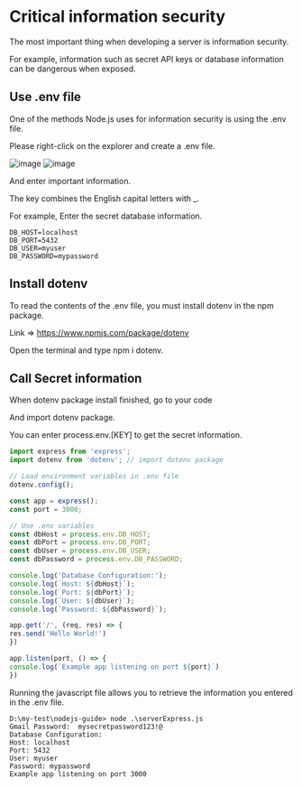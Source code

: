 # Critical information security

The most important thing when developing a server is information security.

For example, information such as secret API keys or database information can be dangerous when exposed.

## Use .env file

One of the methods Node.js uses for information security is using the .env file.

Please right-click on the explorer and create a .env file.

![image](https://private-user-images.githubusercontent.com/105468224/405109379-a011fbba-a9cb-4e81-90b1-37763ec08ba7.png?jwt=eyJhbGciOiJIUzI1NiIsInR5cCI6IkpXVCJ9.eyJpc3MiOiJnaXRodWIuY29tIiwiYXVkIjoicmF3LmdpdGh1YnVzZXJjb250ZW50LmNvbSIsImtleSI6ImtleTUiLCJleHAiOjE3Mzc0NDk0MTYsIm5iZiI6MTczNzQ0OTExNiwicGF0aCI6Ii8xMDU0NjgyMjQvNDA1MTA5Mzc5LWEwMTFmYmJhLWE5Y2ItNGU4MS05MGIxLTM3NzYzZWMwOGJhNy5wbmc_WC1BbXotQWxnb3JpdGhtPUFXUzQtSE1BQy1TSEEyNTYmWC1BbXotQ3JlZGVudGlhbD1BS0lBVkNPRFlMU0E1M1BRSzRaQSUyRjIwMjUwMTIxJTJGdXMtZWFzdC0xJTJGczMlMkZhd3M0X3JlcXVlc3QmWC1BbXotRGF0ZT0yMDI1MDEyMVQwODQ1MTZaJlgtQW16LUV4cGlyZXM9MzAwJlgtQW16LVNpZ25hdHVyZT05Y2NjMzBhMmVkMDMyNTEwNzgzYjg2ZTAzY2QyM2ZmOGEzZmRhYjhkZDRkOWIzNWU0Njg1M2JiMTNlMmU5YjMxJlgtQW16LVNpZ25lZEhlYWRlcnM9aG9zdCJ9.VuEfks8J-cyIDIhhHRm2gggVwdY6HS7zdUYfYHVmqYM)
![image](https://private-user-images.githubusercontent.com/105468224/405109577-fa9af941-b82a-4e41-b92c-e45f209f6fba.png?jwt=eyJhbGciOiJIUzI1NiIsInR5cCI6IkpXVCJ9.eyJpc3MiOiJnaXRodWIuY29tIiwiYXVkIjoicmF3LmdpdGh1YnVzZXJjb250ZW50LmNvbSIsImtleSI6ImtleTUiLCJleHAiOjE3Mzc0NDk0MTYsIm5iZiI6MTczNzQ0OTExNiwicGF0aCI6Ii8xMDU0NjgyMjQvNDA1MTA5NTc3LWZhOWFmOTQxLWI4MmEtNGU0MS1iOTJjLWU0NWYyMDlmNmZiYS5wbmc_WC1BbXotQWxnb3JpdGhtPUFXUzQtSE1BQy1TSEEyNTYmWC1BbXotQ3JlZGVudGlhbD1BS0lBVkNPRFlMU0E1M1BRSzRaQSUyRjIwMjUwMTIxJTJGdXMtZWFzdC0xJTJGczMlMkZhd3M0X3JlcXVlc3QmWC1BbXotRGF0ZT0yMDI1MDEyMVQwODQ1MTZaJlgtQW16LUV4cGlyZXM9MzAwJlgtQW16LVNpZ25hdHVyZT1lODkyOTQxMmM0ODI2MTU5OGZlNTQ1MWJmMGViNmFjMjJhMGMwNDAzODNmOWNjMmE0ZDlmZjBlMmYxNWZkZjIzJlgtQW16LVNpZ25lZEhlYWRlcnM9aG9zdCJ9.SCxF8bI61dAQ-NZJTzCt7uw3VakHIn3cwuF8YT9a8CY)

And enter important information.

The key combines the English capital letters with _.

For example, Enter the secret database information.

```text
DB_HOST=localhost
DB_PORT=5432
DB_USER=myuser
DB_PASSWORD=mypassword
```

## Install dotenv

To read the contents of the .env file, you must install dotenv in the npm package.

Link => https://www.npmjs.com/package/dotenv

Open the terminal and type npm i dotenv.

## Call Secret information

When dotenv package install finished, go to your code

And import dotenv package.

You can enter process.env.[KEY] to get the secret information.

```javascript
import express from 'express';
import dotenv from 'dotenv'; // import dotenv package

// Load environment variables in .env file
dotenv.config();

const app = express();
const port = 3000;

// Use .env variables
const dbHost = process.env.DB_HOST;
const dbPort = process.env.DB_PORT;
const dbUser = process.env.DB_USER;
const dbPassword = process.env.DB_PASSWORD;

console.log('Database Configuration:');
console.log(`Host: ${dbHost}`);
console.log(`Port: ${dbPort}`);
console.log(`User: ${dbUser}`);
console.log(`Password: ${dbPassword}`);

app.get('/', (req, res) => {
res.send('Hello World!')
})

app.listen(port, () => {
console.log(`Example app listening on port ${port}`)
})
```

Running the javascript file allows you to retrieve the information you entered in the .env file.

```text
D:\my-test\nodejs-guide> node .\serverExpress.js
Gmail Password:  mysecretpassword123!@
Database Configuration:
Host: localhost
Port: 5432
User: myuser
Password: mypassword
Example app listening on port 3000
```